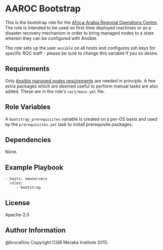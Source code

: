 AAROC  Bootstrap
=========

This is the bootstrap role for the [Africa-Arabia Regional Operations Centre](http://www.africa-grid.org).
The role is intended to be used on first-time deployed machines or as a disaster recovery mechanism in order to bring managed nodes to a state wherein they can be configured with Ansible.

The role sets up the user `ansible` on all hosts and configures ssh keys for specific ROC staff - please be sure to change this variable if you so desire.

Requirements
------------

Only [Ansible managed nodes requirements](http://docs.ansible.com/ansible/intro_installation.html#managed-node-requirements) are needed in principle.
A few extra packages which are deemed useful to perform manual tasks are also added. These are in the role's `vars/main.yml` file.

Role Variables
--------------

A `bootstrap_prerequisites` variable is created on a per-OS basis and used by the `prerequisites.yml` task to install prerequisite packages.

Dependencies
------------

None.

Example Playbook
----------------

    - hosts: newservers
      roles:
         - bootstrap

License
-------

Apache-2.0

Author Information
------------------

@brucellino
Copyright CSIR Meraka Institute 2015.
